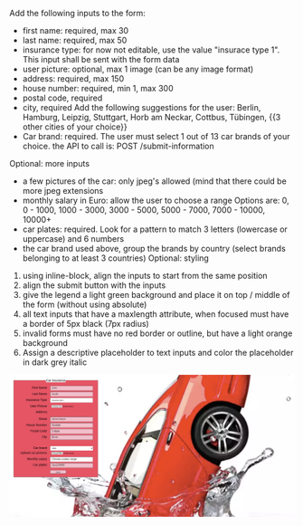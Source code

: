 Add the following inputs to the form:

- first name: required, max 30
- last name: required, max 50
- insurance type: for now not editable, use the value "insurace type 1". This input shall be sent with the form data
- user picture: optional, max 1 image (can be any image format)
- address: required, max 150
- house number: required, min 1, max 300
- postal code, required
- city, required
  Add the following suggestions for the user: Berlin, Hamburg, Leipzig, Stuttgart, Horb am Neckar, Cottbus, Tübingen, {{3 other cities of your choice}}
- Car brand: required.
  The user must select 1 out of 13 car brands of your choice.
  the API to call is: POST /submit-information

Optional: more inputs

- a few pictures of the car: only jpeg's allowed (mind that there could be more jpeg extensions
- monthly salary in Euro: allow the user to choose a range
  Options are: 0, 0 - 1000, 1000 - 3000, 3000 - 5000, 5000 - 7000, 7000 - 10000, 10000+
- car plates: required. Look for a pattern to match 3 letters (lowercase or uppercase) and 6 numbers
- the car brand used above, group the brands by country (select brands belonging to at least 3 countries)
  Optional: styling

1. using inline-block, align the inputs to start from the same position
2. align the submit button with the inputs
3. give the legend a light green background and place it on top / middle of the form (without using absolute)
4. all text inputs that have a maxlength attribute, when focused must have a border of 5px black (7px radius)
5. invalid forms must have no red border or outline, but have a light orange background
6. Assign a descriptive placeholder to text inputs and color the placeholder in dark grey italic

![Result](img/Car-Insurance-Exercise-Result.png)
